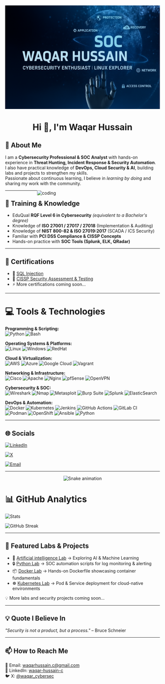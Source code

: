 ![logo](https://github.com/Waqar-cyberSecurity/Waqar-cyberSecurity/blob/main/Digital%20Cybersecurity%20Interface%20Design.png)

<h1 align="center">Hi 👋, I'm Waqar Hussain</h1>

## 💫 About Me  

I am a **Cybersecurity Professional & SOC Analyst** with hands-on experience in **Threat Hunting, Incident Response & Security Automation**.  
I also have practical knowledge of **DevOps, Cloud Security & AI**, building labs and projects to strengthen my skills.  
Passionate about continuous learning, I believe in *learning by doing* and sharing my work with the community.  



<img align="right" alt="coding" width="400" src="https://i.pinimg.com/originals/e9/ea/34/e9ea347d7bc199e10ac7f1592ce8abe5.gif">

---

## 📜 Training & Knowledge  
- EduQual **RQF Level 6 in Cybersecurity** *(equivalent to a Bachelor's degree)*  
- Knowledge of **ISO 27001 / 27017 / 27018** (Implementation & Auditing)  
- Knowledge of **NIST 800-82 & ISO 27019:2017** (SCADA / ICS Security)  
- Familiar with **PCI DSS Compliance & CISSP Concepts**  
- Hands-on practice with **SOC Tools (Splunk, ELK, QRadar)**  

---

## 🏅 Certifications  

- 📜 [SQL Injection](https://www.udemy.com/certificate/UC-0856d143-8609-433a-b699-026b448e3eca/)  
- 🔐 [CISSP Security Assessment & Testing](https://www.linkedin.com/in/waqar-hussain-c/overlay/1743078903199/single-media-viewer/?profileId=ACoAAFjiFo0BxoXETYoDBg8RIbY-uEiLJGB5Il0)  
- ⚡ More certifications coming soon...  

---

# 💻 Tools & Technologies


**Programming & Scripting:**  
![Python](https://img.shields.io/badge/python-3670A0?style=for-the-badge&logo=python&logoColor=ffdd54) 
![Bash](https://img.shields.io/badge/bash-%23121011.svg?style=for-the-badge&logo=gnu-bash&logoColor=white)


**Operating Systems & Platforms:**  
![Linux](https://img.shields.io/badge/Linux-FCC624?style=for-the-badge&logo=linux&logoColor=black) 
![Windows](https://img.shields.io/badge/Windows-0078D6?style=for-the-badge&logo=windows&logoColor=white)
![RedHat](https://img.shields.io/badge/Red%20Hat-EE0000?style=for-the-badge&logo=redhat&logoColor=white)

**Cloud & Virtualization:**  
![AWS](https://img.shields.io/badge/AWS-%23FF9900.svg?style=for-the-badge&logo=amazon-aws&logoColor=white) 
![Azure](https://img.shields.io/badge/azure-%230072C6.svg?style=for-the-badge&logo=microsoftazure&logoColor=white) 
![Google Cloud](https://img.shields.io/badge/GoogleCloud-%234285F4.svg?style=for-the-badge&logo=google-cloud&logoColor=white) 
![Vagrant](https://img.shields.io/badge/vagrant-%231563FF.svg?style=for-the-badge&logo=vagrant&logoColor=white)

**Networking & Infrastructure:**  
![Cisco](https://img.shields.io/badge/cisco-%23049fd9.svg?style=for-the-badge&logo=cisco&logoColor=black) 
![Apache](https://img.shields.io/badge/apache-%23D42029.svg?style=for-the-badge&logo=apache&logoColor=white) 
![Nginx](https://img.shields.io/badge/nginx-%23009639.svg?style=for-the-badge&logo=nginx&logoColor=white)
 ![pfSense](https://img.shields.io/badge/pfSense-212121?style=for-the-badge&logo=pfsense&logoColor=white)
![OpenVPN](https://img.shields.io/badge/OpenVPN-EA7E20?style=for-the-badge&logo=openvpn&logoColor=white)

**Cybersecurity & SOC:**  
![Wireshark](https://img.shields.io/badge/Wireshark-1679A7?style=for-the-badge&logo=wireshark&logoColor=white)
![Nmap](https://img.shields.io/badge/Nmap-2C2C2C?style=for-the-badge&logo=nmap&logoColor=white)
![Metasploit](https://img.shields.io/badge/Metasploit-FF0000?style=for-the-badge&logo=metasploit&logoColor=white)
![Burp Suite](https://img.shields.io/badge/Burp%20Suite-F47F24?style=for-the-badge&logo=burpsuite&logoColor=white)
![Splunk](https://img.shields.io/badge/Splunk-000000?style=for-the-badge&logo=splunk&logoColor=white)
![ElasticSearch](https://img.shields.io/badge/-ElasticSearch-005571?style=for-the-badge&logo=elasticsearch)

**DevOps & Automation:**  
![Docker](https://img.shields.io/badge/docker-%230db7ed.svg?style=for-the-badge&logo=docker&logoColor=white) 
![Kubernetes](https://img.shields.io/badge/kubernetes-%23326ce5.svg?style=for-the-badge&logo=kubernetes&logoColor=white) 
![Jenkins](https://img.shields.io/badge/jenkins-%232C5263.svg?style=for-the-badge&logo=jenkins&logoColor=white) 
![GitHub Actions](https://img.shields.io/badge/github%20actions-%232671E5.svg?style=for-the-badge&logo=githubactions&logoColor=white) 
![GitLab CI](https://img.shields.io/badge/gitlab%20CI-%23181717.svg?style=for-the-badge&logo=gitlab&logoColor=white) 
![Podman](https://img.shields.io/badge/Podman-892CA0?style=for-the-badge&logo=podman&logoColor=white)
![OpenShift](https://img.shields.io/badge/OpenShift-EE0000?style=for-the-badge&logo=redhatopenshift&logoColor=white)
![Ansible](https://img.shields.io/badge/Ansible-EE0000?style=for-the-badge&logo=ansible&logoColor=white)
![Python](https://img.shields.io/badge/Python-3776AB?style=for-the-badge&logo=python&logoColor=white)


---

## 🌐 Socials  
[![LinkedIn](https://img.shields.io/badge/LinkedIn-%230077B5.svg?logo=linkedin&logoColor=white)](https://linkedin.com/in/waqar-hussain-c) 
 
[![X](https://img.shields.io/badge/X-black.svg?logo=X&logoColor=white)](https://x.com/waqar_cybersec)  

[![Email](https://img.shields.io/badge/Email-D14836?logo=gmail&logoColor=white)](mailto:waqarhussain.c@gmail.com)


---
<!-- Snake Game Repo View -->

<div align="center">
  <img src="https://profile-readme-generator.com/assets/snake.svg" alt="Snake animation" />
</div>


# 📊 GitHub Analytics  
![Stats](https://github-readme-stats.vercel.app/api?username=Waqar-cyberSecurity&show_icons=true&theme=dark&rank_icon=github&cache_seconds=21600)  

![GitHub Streak](https://streak-stats.demolab.com?user=Waqar-cyberSecurity&theme=dark&hide_border=true)


---


## 📂 Featured Labs & Projects  

- 🤖 [Artificial intelligence Lab](https://github.com/Waqar-cyberSecurity/Artificial-intelligence-Labs) → Exploring AI & Machine Learning 
- 🔒 [Python Lab](https://github.com/Waqar-cyberSecurity/Python-Automation-Deep-Dive) → SOC automation scripts for log monitoring & alerting  
- 📦 [Docker Lab](https://github.com/Waqar-cyberSecurity/Containerization-Docker-) → Hands-on Dockerfile showcasing container fundamentals  
- ☸️ [Kubernetes Lab]() → Pod & Service deployment for cloud-native environments

💡 More labs and security projects coming soon...  

---

## 💡 Quote I Believe In  
*"Security is not a product, but a process."* – Bruce Schneier  

---

## 📫 How to Reach Me  
📧 Email: waqarhussain.c@gmail.com  
💼 LinkedIn: [waqar-hussain-c](https://linkedin.com/in/waqar-hussain-c)  
🐦 X: [@waqar_cybersec](https://x.com/waqar_cybersec)  
